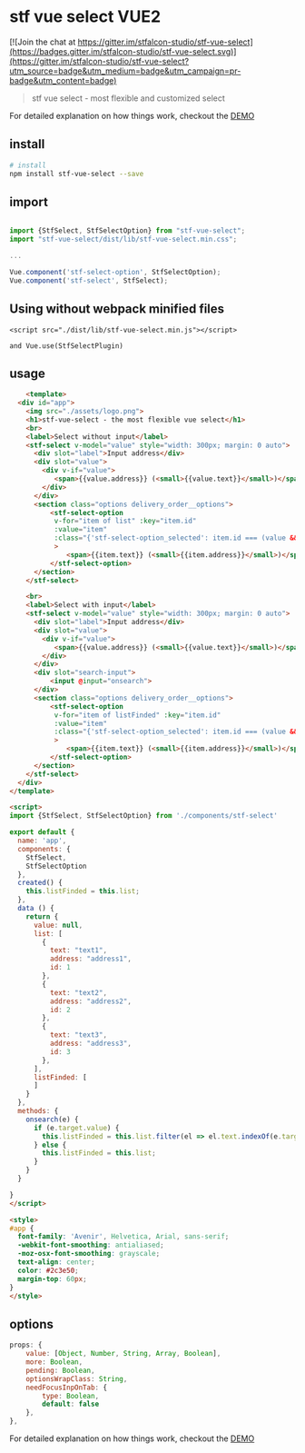 # stf vue select VUE2

[![Join the chat at https://gitter.im/stfalcon-studio/stf-vue-select](https://badges.gitter.im/stfalcon-studio/stf-vue-select.svg)](https://gitter.im/stfalcon-studio/stf-vue-select?utm_source=badge&utm_medium=badge&utm_campaign=pr-badge&utm_content=badge)

> stf vue select - most flexible and customized select

For detailed explanation on how things work, checkout the [DEMO](https://stfalcon-studio.github.io/stf-vue-select/dist/)

## install

``` bash
# install 
npm install stf-vue-select --save


```
## import 
``` js

import {StfSelect, StfSelectOption} from "stf-vue-select";
import "stf-vue-select/dist/lib/stf-vue-select.min.css";

...

Vue.component('stf-select-option', StfSelectOption);
Vue.component('stf-select', StfSelect);


```

## Using without webpack minified files

```
<script src="./dist/lib/stf-vue-select.min.js"></script>

and Vue.use(StfSelectPlugin) 

```

## usage

``` html
    <template>
  <div id="app">
    <img src="./assets/logo.png">
    <h1>stf-vue-select - the most flexible vue select</h1>
    <br>
    <label>Select without input</label>
    <stf-select v-model="value" style="width: 300px; margin: 0 auto">
      <div slot="label">Input address</div>
      <div slot="value">
        <div v-if="value">
           <span>{{value.address}} (<small>{{value.text}}</small>)</span>
        </div>
      </div>
      <section class="options delivery_order__options">
          <stf-select-option  
           v-for="item of list" :key="item.id"
           :value="item"
           :class="{'stf-select-option_selected': item.id === (value && value.id)}" 
           >
              <span>{{item.text}} (<small>{{item.address}}</small>)</span>
          </stf-select-option>
      </section>
    </stf-select>

    <br>
    <label>Select with input</label>
    <stf-select v-model="value" style="width: 300px; margin: 0 auto">
      <div slot="label">Input address</div>
      <div slot="value">
        <div v-if="value">
           <span>{{value.address}} (<small>{{value.text}}</small>)</span>
        </div>
      </div>
      <div slot="search-input">
          <input @input="onsearch">
      </div>
      <section class="options delivery_order__options">
          <stf-select-option  
           v-for="item of listFinded" :key="item.id"
           :value="item"
           :class="{'stf-select-option_selected': item.id === (value && value.id)}" 
           >
              <span>{{item.text}} (<small>{{item.address}}</small>)</span>
          </stf-select-option>
      </section>
    </stf-select>
  </div>
</template>

<script>
import {StfSelect, StfSelectOption} from './components/stf-select'

export default {
  name: 'app',
  components: {
    StfSelect, 
    StfSelectOption
  },
  created() {
    this.listFinded = this.list;
  },
  data () {
    return {
      value: null,
      list: [
        {
          text: "text1",
          address: "address1",
          id: 1
        },
        {
          text: "text2",
          address: "address2",
          id: 2
        },
        {
          text: "text3",
          address: "address3",
          id: 3
        },
      ],
      listFinded: [
      ]
    }
  },
  methods: {
    onsearch(e) {
      if (e.target.value) {
        this.listFinded = this.list.filter(el => el.text.indexOf(e.target.value) !== -1 || el.address.indexOf(e.target.value) !== -1);
      } else {
        this.listFinded = this.list;
      }
    }
  }

}
</script>

<style>
#app {
  font-family: 'Avenir', Helvetica, Arial, sans-serif;
  -webkit-font-smoothing: antialiased;
  -moz-osx-font-smoothing: grayscale;
  text-align: center;
  color: #2c3e50;
  margin-top: 60px;
}
</style>


```

## options
```js
props: {
    value: [Object, Number, String, Array, Boolean],
    more: Boolean,
    pending: Boolean,
    optionsWrapClass: String,
    needFocusInpOnTab: {
        type: Boolean,
        default: false
    },
},

```


For detailed explanation on how things work, checkout the [DEMO](https://stfalcon-studio.github.io/stf-vue-select/dist/)
